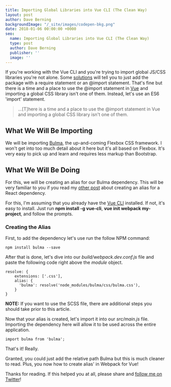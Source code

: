 ```yaml
---
title: Importing Global Libraries into Vue CLI (The Clean Way)
layout: post
author: Dave Berning
backgroundImage: "/_site/images/codepen-bkg.png"
date: 2018-01-06 00:00:00 +0000
seo:
  name: Importing Global Libraries into Vue CLI (The Clean Way)
  type: post
  author: Dave Berning
  publisher: ''
  image: ''
---
```

If you're working with the Vue CLI and you're trying to import global JS/CSS libraries you're not alone. Some [solutions](https://github.com/vuejs/vue-loader/issues/144) will tell you to just add the package with a require statement or an @import statement. That's fine but there is a time and a place to use the @import statement in [Vue](https://vuejs.org/) and importing a global CSS library isn't one of them. Instead, let's use an ES6 'import' statement. 

> ...\[T\]here is a time and a place to use the @import statement in Vue and importing a global CSS library isn't one of them.

## What We Will Be Importing

We will be importing [Bulma](https://bulma.io/), the up-and-coming Flexbox CSS framework. I won't get into too much detail about it here but it's all based on Flexbox. It's very easy to pick up and learn and requires less markup than Bootstrap.

## What We Will Be Doing

For this, we will be creating an alias for our Bulma dependency. This will be very familiar to you if you read my [other post](https://daveberning.io/creating-alias-for-package-imports-in-react) about creating an alias for a React dependency.

For this, I'm assuming that you already have the [Vue CLI](https://github.com/vuejs/vue-cli) installed. If not, it's easy to install. Just run **npm install -g vue-cli**, **vue init webpack my-project**, and follow the prompts.

### Creating the Alias

First, to add the dependency let's use run the follow NPM command:

    npm install bulma --save

After that is done, let's dive into our _build/webpack.dev.conf.js_ file and paste the following code right above the _module_ object.

    resolve: {
        extensions: ['.css'],
        alias: {
          'bulma': resolve('node_modules/bulma/css/bulma.css'),
        }
    }

**NOTE:** If you want to use the SCSS file, there are additional steps you should take prior to this article.

Now that your alias is created, let's import it into our _src/main.js_ file. Importing the dependency here will allow it to be used across the entire application.

    import bulma from 'bulma';

That's it! Really.

Granted, you could just add the relative path Bulma but this is much cleaner to read. Plus, you now how to create alias' in Webpack for Vue!

Thanks for reading. If this helped you at all, please share and [follow me on Twitter](https://twitter.com/daveberning)!